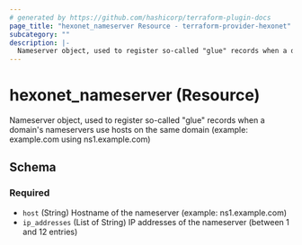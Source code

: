 ```yaml
---
# generated by https://github.com/hashicorp/terraform-plugin-docs
page_title: "hexonet_nameserver Resource - terraform-provider-hexonet"
subcategory: ""
description: |-
  Nameserver object, used to register so-called "glue" records when a domain's nameservers use hosts on the same domain (example: example.com using ns1.example.com)
---
```


# hexonet_nameserver (Resource)

Nameserver object, used to register so-called "glue" records when a domain's nameservers use hosts on the same domain (example: example.com using ns1.example.com)



<!-- schema generated by tfplugindocs -->
## Schema

### Required

- `host` (String) Hostname of the nameserver (example: ns1.example.com)
- `ip_addresses` (List of String) IP addresses of the nameserver (between 1 and 12 entries)
